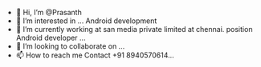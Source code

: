 - 👋 Hi, I’m @Prasanth
- 👀 I’m interested in ... Android development
- 🌱 I’m currently working at san media private limited at chennai. position Android developer ...
- 💞️ I’m looking to collaborate on ...
- 📫 How to reach me Contact +91 8940570614...

<!---
prasanth9689/prasanth9689 is a ✨ special ✨ repository because its `README.md` (this file) appears on your GitHub profile.
You can click the Preview link to take a look at your changes.
--->
